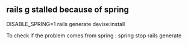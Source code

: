 ## rails g stalled because of spring

DISABLE_SPRING=1 rails generate devise:install

To check if the problem comes from spring :
spring stop
rails generate
